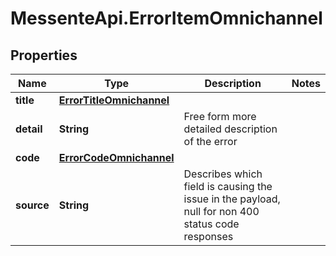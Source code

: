 # MessenteApi.ErrorItemOmnichannel

## Properties
Name | Type | Description | Notes
------------ | ------------- | ------------- | -------------
**title** | [**ErrorTitleOmnichannel**](ErrorTitleOmnichannel.md) |  | 
**detail** | **String** | Free form more detailed description of the error | 
**code** | [**ErrorCodeOmnichannel**](ErrorCodeOmnichannel.md) |  | 
**source** | **String** | Describes which field is causing the issue in the payload, null for non 400 status code responses | 


